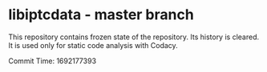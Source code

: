 # libiptcdata - master branch

This repository contains frozen state of the repository.
Its history is cleared. It is used only for static code
analysis with Codacy.

Commit Time: 1692177393